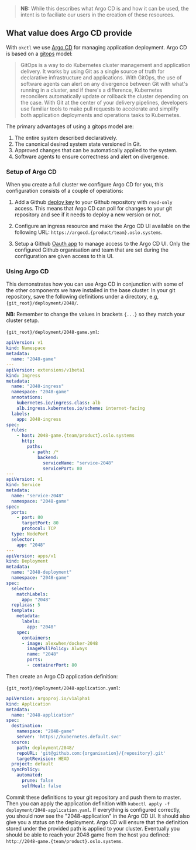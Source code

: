 > **NB:** While this describes what Argo CD is and how it can be used, the intent is to faciliate our users in the creation of these resources.

## What value does Argo CD provide

With `okctl` we use [Argo CD](https://argoproj.github.io/argo-cd/) for managing application deployment. Argo CD is based on a [gitops](https://www.weave.works/technologies/gitops/) model:

> GitOps is a way to do Kubernetes cluster management and application delivery.  It works by using Git as a single source of truth for declarative infrastructure and applications. With GitOps, the use of software agents can alert on any divergence between Git with what's running in a cluster, and if there's a difference, Kubernetes reconcilers automatically update or rollback the cluster depending on the case. With Git at the center of your delivery pipelines, developers use familiar tools to make pull requests to accelerate and simplify both application deployments and operations tasks to Kubernetes.

The primary advantages of using a gitops model are:

1. The entire system described declaratively.
2. The canonical desired system state versioned in Git.
3. Approved changes that can be automatically applied to the system.  
4. Software agents to ensure correctness and alert on divergence.

### Setup of Argo CD

When you create a full cluster we configure Argo CD for you, this configuration consists of a couple of operations:
 
1. Add a Github [deploy key](https://docs.github.com/en/developers/overview/managing-deploy-keys) to your Github repository with `read-only` access. This means that Argo CD can poll for changes to your git repository and see if it needs to deploy a new version or not.

2. Configure an ingress resource and make the Argo CD UI available on the following URL: `https://argocd.{product/team}.oslo.systems`.

3. Setup a Github [Oauth app](https://docs.github.com/en/developers/apps/building-oauth-apps) to manage access to the Argo CD UI. Only the configured Github organisation and team that are set during the configuration are given access to this UI.

### Using Argo CD

This demonstrates how you can use Argo CD in conjunction with some of the other components we have installed in the base cluster. In your git repository, save the following definitions under a directory, e.g, `{git_root}/deployment/2048/`.

**NB:** Remember to change the values in brackets `{...}` so they match your cluster setup.

`{git_root}/deployment/2048-game.yml`:

```yaml
apiVersion: v1
kind: Namespace
metadata:
  name: "2048-game"
---
apiVersion: extensions/v1beta1
kind: Ingress
metadata:
  name: "2048-ingress"
  namespace: "2048-game"
  annotations:
    kubernetes.io/ingress.class: alb
    alb.ingress.kubernetes.io/scheme: internet-facing
  labels:
    app: 2048-ingress
spec:
  rules:
    - host: 2048-game.{team/product}.oslo.systems
      http:
        paths:
          - path: /*
            backend:
              serviceName: "service-2048"
              servicePort: 80
---
apiVersion: v1
kind: Service
metadata:
  name: "service-2048"
  namespace: "2048-game"
spec:
  ports:
    - port: 80
      targetPort: 80
      protocol: TCP
  type: NodePort
  selector:
    app: "2048"
---
apiVersion: apps/v1
kind: Deployment
metadata:
  name: "2048-deployment"
  namespace: "2048-game"
spec:
  selector:
    matchLabels:
      app: "2048"
  replicas: 5
  template:
    metadata:
      labels:
        app: "2048"
    spec:
      containers:
      - image: alexwhen/docker-2048
        imagePullPolicy: Always
        name: "2048"
        ports:
        - containerPort: 80
```

Then create an Argo CD application definition:

`{git_root}/deployment/2048-application.yaml`:

```yaml
apiVersion: argoproj.io/v1alpha1
kind: Application
metadata:
  name: "2048-application"
spec:
  destination:
    namespace: "2048-game"
    server: 'https://kubernetes.default.svc'
  source:
    path: deployment/2048/
    repoURL: 'git@github.com:{organisation}/{repository}.git'
    targetRevision: HEAD
  project: default
  syncPolicy:
    automated:
      prune: false
      selfHeal: false
```

Commit these definitions to your git repository and push them to master. Then you can apply the application definition with `kubectl apply -f deployment/2048-application.yaml`.  If everything is configured correctly, you should now see the "2048-application" in the Argo CD UI. It should also give you a status on the deployment. Argo CD will ensure that the definition stored under the provided path is applied to your cluster. Eventually you should be able to reach your 2048 game from the host you defined: `http://2048-game.{team/product}.oslo.systems`.